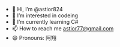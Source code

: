 - 👋 Hi, I’m @astior824
- 👀 I’m interested in codeing
- 🌱 I’m currently learning C#
- 📫 How to reach me astior77@gmail.com
- 😄 Pronouns: 阿翔

<!---
astior824/astior824 is a ✨ special ✨ repository because its `README.md` (this file) appears on your GitHub profile.
You can click the Preview link to take a look at your changes.
--->
